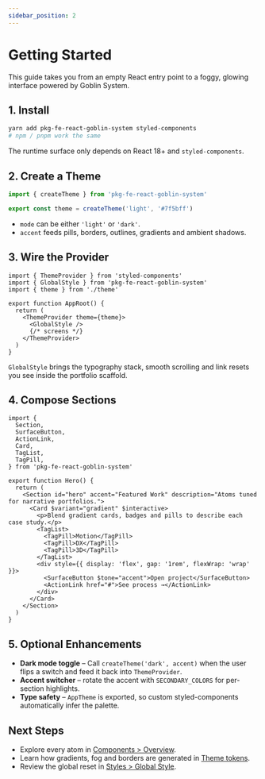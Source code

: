 ```yaml
---
sidebar_position: 2
---
```


# Getting Started

This guide takes you from an empty React entry point to a foggy, glowing interface powered by Goblin System.

## 1. Install

```bash
yarn add pkg-fe-react-goblin-system styled-components
# npm / pnpm work the same
```

The runtime surface only depends on React 18+ and `styled-components`.

## 2. Create a Theme

```ts title="theme.ts"
import { createTheme } from 'pkg-fe-react-goblin-system'

export const theme = createTheme('light', '#7f5bff')
```

- `mode` can be either `'light'` or `'dark'`.
- `accent` feeds pills, borders, outlines, gradients and ambient shadows.

## 3. Wire the Provider

```tsx title="main.tsx"
import { ThemeProvider } from 'styled-components'
import { GlobalStyle } from 'pkg-fe-react-goblin-system'
import { theme } from './theme'

export function AppRoot() {
  return (
    <ThemeProvider theme={theme}>
      <GlobalStyle />
      {/* screens */}
    </ThemeProvider>
  )
}
```

`GlobalStyle` brings the typography stack, smooth scrolling and link resets you see inside the portfolio scaffold.

## 4. Compose Sections

```tsx title="Hero.tsx"
import {
  Section,
  SurfaceButton,
  ActionLink,
  Card,
  TagList,
  TagPill,
} from 'pkg-fe-react-goblin-system'

export function Hero() {
  return (
    <Section id="hero" accent="Featured Work" description="Atoms tuned for narrative portfolios.">
      <Card $variant="gradient" $interactive>
        <p>Blend gradient cards, badges and pills to describe each case study.</p>
        <TagList>
          <TagPill>Motion</TagPill>
          <TagPill>DX</TagPill>
          <TagPill>3D</TagPill>
        </TagList>
        <div style={{ display: 'flex', gap: '1rem', flexWrap: 'wrap' }}>
          <SurfaceButton $tone="accent">Open project</SurfaceButton>
          <ActionLink href="#">See process →</ActionLink>
        </div>
      </Card>
    </Section>
  )
}
```

## 5. Optional Enhancements

- **Dark mode toggle** – Call `createTheme('dark', accent)` when the user flips a switch and feed it back into `ThemeProvider`.
- **Accent switcher** – rotate the accent with `SECONDARY_COLORS` for per-section highlights.
- **Type safety** – `AppTheme` is exported, so custom styled-components automatically infer the palette.

## Next Steps

- Explore every atom in [Components > Overview](./components/index.md).
- Learn how gradients, fog and borders are generated in [Theme tokens](./styles/theme.md).
- Review the global reset in [Styles > Global Style](./styles/global-style.md).
